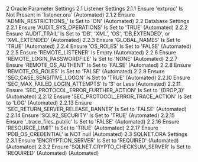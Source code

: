 
2 Oracle Parameter Settings 
2.1 Listener Settings
2.1.1 Ensure 'extproc' Is Not Present in 'listener.ora' (Automated)
2.1.2 Ensure 'ADMIN_RESTRICTIONS_' Is Set to 'ON' (Automated) 
2.2 Database Settings
2.2.1 Ensure 'AUDIT_SYS_OPERATIONS' Is Set to 'TRUE' (Automated) 
2.2.2 Ensure 'AUDIT_TRAIL' Is Set to 'DB', 'XML', 'OS', 'DB,EXTENDED', or 'XML,EXTENDED' (Automated) 
2.2.3 Ensure 'GLOBAL_NAMES' Is Set to 'TRUE' (Automated) 
2.2.4 Ensure 'OS_ROLES' Is Set to 'FALSE' (Automated)
2.2.5 Ensure 'REMOTE_LISTENER' Is Empty (Automated)
2.2.6 Ensure 'REMOTE_LOGIN_PASSWORDFILE' Is Set to 'NONE' (Automated)
2.2.7 Ensure 'REMOTE_OS_AUTHENT' Is Set to 'FALSE' (Automated) 
2.2.8 Ensure 'REMOTE_OS_ROLES' Is Set to 'FALSE' (Automated) 
2.2.9 Ensure 'SEC_CASE_SENSITIVE_LOGON' Is Set to 'TRUE' (Automated) 
2.2.10 Ensure 'SEC_MAX_FAILED_LOGIN_ATTEMPTS' Is '3' or Less (Automated) 
2.2.11 Ensure 'SEC_PROTOCOL_ERROR_FURTHER_ACTION' Is Set to '(DROP,3)' (Automated)
2.2.12 Ensure 'SEC_PROTOCOL_ERROR_TRACE_ACTION' Is Set to 'LOG' (Automated) 
2.2.13 Ensure 'SEC_RETURN_SERVER_RELEASE_BANNER' Is Set to 'FALSE' (Automated)
2.2.14 Ensure 'SQL92_SECURITY' Is Set to 'TRUE' (Automated) 
2.2.15 Ensure '_trace_files_public' Is Set to 'FALSE' (Automated) 
2.2.16 Ensure 'RESOURCE_LIMIT' Is Set to 'TRUE' (Automated) 
2.2.17 Ensure 'PDB_OS_CREDENTIAL' is NOT null (Automated) 
2.3 SQLNET.ORA Settings 
2.3.1 Ensure 'ENCRYPTION_SERVER' Is Set to 'REQUIRED' (Automated) (Automated) 
2.3.2 Ensure 'SQLNET.CRYPTO_CHECKSUM_SERVER' Is Set to 'REQUIRED' (Automated) (Automated)

